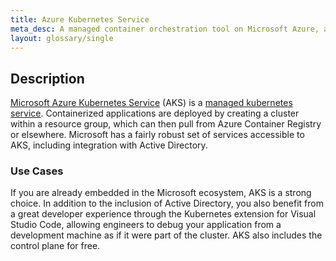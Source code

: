 ```yaml
---
title: Azure Kubernetes Service
meta_desc: A managed container orchestration tool on Microsoft Azure, allowing for the deployment and automated management of containerized applications.
layout: glossary/single
---
```


## Description

[Microsoft Azure Kubernetes Service](https://azure.microsoft.com/en-us/services/kubernetes-service/) (AKS) is a [managed kubernetes service](/learn/glossary/managed-kubernetes/). Containerized applications are deployed by creating a cluster within a resource group, which can then pull from Azure Container Registry or elsewhere. Microsoft has a fairly robust set of services accessible to AKS, including integration with Active Directory.

### Use Cases

If you are already embedded in the Microsoft ecosystem, AKS is a strong choice. In addition to the inclusion of Active Directory, you also benefit from a great developer experience through the Kubernetes extension for Visual Studio Code, allowing engineers to debug your application from a development machine as if it were part of the cluster. AKS also includes the control plane for free.
